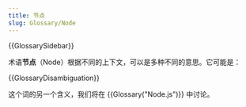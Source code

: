 ```yaml
---
title: 节点
slug: Glossary/Node
---
```


{{GlossarySidebar}}

术语**节点**（Node）根据不同的上下文，可以是多种不同的意思。它可能是：

{{GlossaryDisambiguation}}

这个词的另一个含义，我们将在 {{Glossary("Node.js")}} 中讨论。
